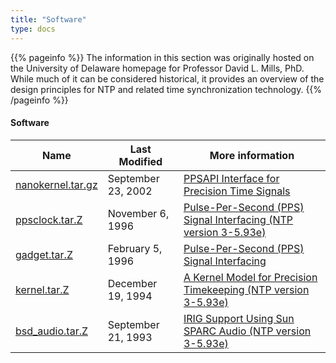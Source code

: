 ```yaml
---
title: "Software"
type: docs
---
```


{{% pageinfo %}}
The information in this section was originally hosted on the University of Delaware homepage for Professor David L. Mills, PhD. While much of it can be considered historical, it provides an overview of the design principles for NTP and related time synchronization technology.
{{% /pageinfo %}}

#### Software

| Name | Last Modified | More information |
| ----- | ----- | ----- |
| [nanokernel.tar.gz](/reflib/software/nanokernel.tar.gz) | September 23, 2002 | [PPSAPI Interface for Precision Time Signals](/archives/4.2.8-series/kernpps) |
| [ppsclock.tar.Z](/reflib/software/ppsclock.tar.Z) | November 6, 1996 | [Pulse-Per-Second (PPS) Signal Interfacing (NTP version 3-5.93e)](/archives/3-5.93e/pps) |
| [gadget.tar.Z](/reflib/software/gadget.tar.Z) | February 5, 1996 | [Pulse-Per-Second (PPS) Signal Interfacing](/archives/4.2.8-series/pps) |
| [kernel.tar.Z](/reflib/software/kernel.tar.Z) | December 19, 1994 | [A Kernel Model for Precision Timekeeping (NTP version 3-5.93e)](/archives/3-5.93e/kern) |
| [bsd_audio.tar.Z](/reflib/software/ntp3/bsd_audio.tar.Z) | September 21, 1993 | [IRIG Support Using Sun SPARC Audio (NTP version 3-5.93e)](/archives/3-5.93e/irig) |